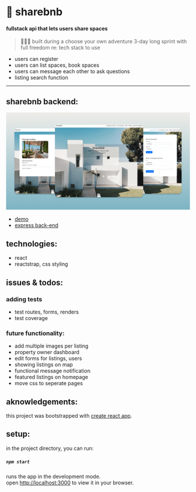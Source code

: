 #  🏡 sharebnb
#### fullstack api that lets users share spaces
>  👩🏻‍💻 built during a choose your own adventure 3-day long sprint with full freedom re: tech stack to use
* users can register
* users can list spaces, book spaces
* users can message each other to ask questions
* listing search function
--------------------------------------------------------
## sharebnb backend:
![preview img](/sharebnbpreview.png)
* [demo](http://sharebnb-jmh.surge.sh)
* [express back-end](https://github.com/jumehan/sharebnb-backend)

## technologies:
* react
* reactstrap, css styling

## issues & todos:
### adding tests
* test routes, forms, renders
* test coverage

### future functionality:
* add multiple images per listing
* property owner dashboard
* edit forms for listings, users
* showing listings on map
* functional message notification
* featured listings on homepage
* move css to seperate pages

## aknowledgements:
this project was bootstrapped with [create react app](https://github.com/facebook/create-react-app).

## setup:
in the project directory, you can run:
##### `npm start`
runs the app in the development mode.\
open [http://localhost:3000](http://localhost:3000) to view it in your browser.

